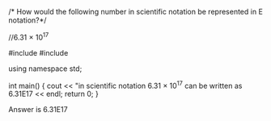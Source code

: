 /*
How would the following number in scientific notation be represented in E
notation?*/

//6.31 × 10<sup>17</sup>

#include <iostream>
#include <string>

using namespace std;

int main()
{
cout <<  "in scientific notation 6.31 × 10<sup>17</sup> can be written as 6.31E17 << endl;
return 0;
}

Answer is 6.31E17